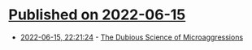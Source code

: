 # [Published on 2022-06-15](index.md)

* [2022-06-15, 22:21:24](https://news.ycombinator.com/item?id=31760172) - [The Dubious Science of Microaggressions](https://unsafescience.substack.com/p/the-dubious-science-of-microaggressions)
